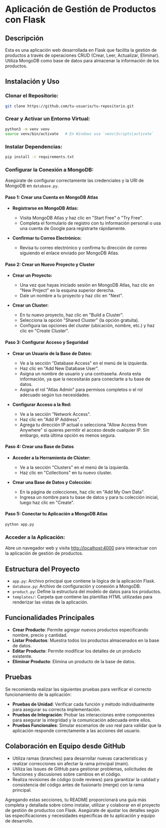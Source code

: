 
# Aplicación de Gestión de Productos con Flask

## Descripción

Esta es una aplicación web desarrollada en Flask que facilita la gestión de productos a través de operaciones CRUD (Crear, Leer, Actualizar, Eliminar). Utiliza MongoDB como base de datos para almacenar la información de los productos.

## Instalación y Uso

### Clonar el Repositorio:
```bash
git clone https://github.com/tu-usuario/tu-repositorio.git
```

### Crear y Activar un Entorno Virtual:
```bash
python3 -m venv venv
source venv/bin/activate   # En Windows usa `venv\Scripts\activate`
```

### Instalar Dependencias:
```bash
pip install -r requirements.txt
```

### Configurar la Conexión a MongoDB:

Asegúrate de configurar correctamente las credenciales y la URI de MongoDB en `database.py`.

#### Paso 1: Crear una Cuenta en MongoDB Atlas
- **Registrarse en MongoDB Atlas:**
  - Visita MongoDB Atlas y haz clic en "Start Free" o "Try Free".
  - Completa el formulario de registro con tu información personal o usa una cuenta de Google para registrarte rápidamente.

- **Confirmar tu Correo Electrónico:**
  - Revisa tu correo electrónico y confirma tu dirección de correo siguiendo el enlace enviado por MongoDB Atlas.

#### Paso 2: Crear un Nuevo Proyecto y Cluster
- **Crear un Proyecto:**
  - Una vez que hayas iniciado sesión en MongoDB Atlas, haz clic en "New Project" en la esquina superior derecha.
  - Dale un nombre a tu proyecto y haz clic en "Next".

- **Crear un Cluster:**
  - En tu nuevo proyecto, haz clic en "Build a Cluster".
  - Selecciona la opción "Shared Cluster" (la opción gratuita).
  - Configura las opciones del cluster (ubicación, nombre, etc.) y haz clic en "Create Cluster".

#### Paso 3: Configurar Acceso y Seguridad
- **Crear un Usuario de la Base de Datos:**
  - Ve a la sección "Database Access" en el menú de la izquierda.
  - Haz clic en "Add New Database User".
  - Asigna un nombre de usuario y una contraseña. Anota esta información, ya que la necesitarás para conectarte a tu base de datos.
  - Asigna el rol "Atlas Admin" para permisos completos o el rol adecuado según tus necesidades.

- **Configurar Acceso a la Red:**
  - Ve a la sección "Network Access".
  - Haz clic en "Add IP Address".
  - Agrega tu dirección IP actual o selecciona "Allow Access from Anywhere" si quieres permitir el acceso desde cualquier IP. Sin embargo, esta última opción es menos segura.

#### Paso 4: Crear una Base de Datos
- **Acceder a la Herramienta de Clúster:**
  - Ve a la sección "Clusters" en el menú de la izquierda.
  - Haz clic en "Collections" en tu nuevo cluster.

- **Crear una Base de Datos y Colección:**
  - En la página de colecciones, haz clic en "Add My Own Data".
  - Ingresa un nombre para tu base de datos y para tu colección inicial, luego haz clic en "Create".

#### Paso 5: Conectar tu Aplicación a MongoDB Atlas
```bash
python app.py
```

### Acceder a la Aplicación:
Abre un navegador web y visita [http://localhost:4000](http://localhost:4000) para interactuar con la aplicación de gestión de productos.

## Estructura del Proyecto
- `app.py`: Archivo principal que contiene la lógica de la aplicación Flask.
- `database.py`: Archivo de configuración y conexión a MongoDB.
- `product.py`: Define la estructura del modelo de datos para los productos.
- `templates/`: Carpeta que contiene las plantillas HTML utilizadas para renderizar las vistas de la aplicación.

## Funcionalidades Principales
- **Crear Producto**: Permite agregar nuevos productos especificando nombre, precio y cantidad.
- **Listar Productos**: Muestra todos los productos almacenados en la base de datos.
- **Editar Producto**: Permite modificar los detalles de un producto existente.
- **Eliminar Producto**: Elimina un producto de la base de datos.

## Pruebas
Se recomienda realizar las siguientes pruebas para verificar el correcto funcionamiento de la aplicación:
- **Pruebas de Unidad**: Verificar cada función y método individualmente para asegurar su correcta implementación.
- **Pruebas de Integración**: Probar las interacciones entre componentes para asegurar la integridad y la comunicación adecuada entre ellos.
- **Pruebas Funcionales**: Simular escenarios de uso real para validar que la aplicación responde correctamente a las acciones del usuario.

## Colaboración en Equipo desde GitHub
- Utiliza ramas (branches) para desarrollar nuevas características y realizar correcciones sin afectar la rama principal (main).
- Utiliza las Issues de GitHub para gestionar problemas, solicitudes de funciones y discusiones sobre cambios en el código.
- Realiza revisiones de código (code reviews) para garantizar la calidad y consistencia del código antes de fusionarlo (merge) con la rama principal.

Agregando estas secciones, tu README proporcionará una guía más completa y detallada sobre cómo instalar, utilizar y colaborar en el proyecto de gestión de productos con Flask. Asegúrate de ajustar los detalles según las especificaciones y necesidades específicas de tu aplicación y equipo de desarrollo.

